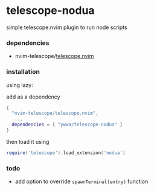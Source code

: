 # telescope-nodua
simple telescope.nvim plugin to run node scripts


### dependencies
* nvim-telescope/[telescope.nvim](https://github.com/nvim-telescope/telescope.nvim)

### installation
using lazy:

add as a dependency
```lua
{
  "nvim-telescope/telescope.nvim",
  ...,
  dependencies = { "ywwa/telescope-nodua" }
}
```
then load it using
```lua
require('telescope').load_extension('nodua')
```

### todo
* add option to override `spawnTerminal(entry)` function
